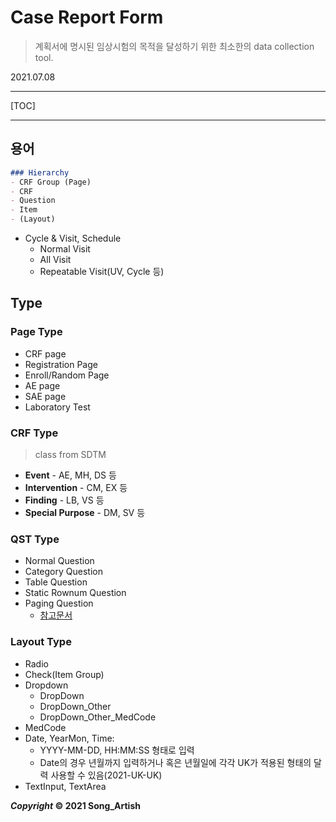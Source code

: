 # Case Report Form

> 계획서에 명시된 임상시험의 목적을 달성하기 위한 최소한의 data collection tool.

2021.07.08

---

[TOC]

---



## 용어

```markdown
### Hierarchy
- CRF Group (Page)
- CRF
- Question
- Item
- (Layout)
```

- Cycle & Visit, Schedule
  - Normal Visit
  - All Visit
  - Repeatable Visit(UV, Cycle 등)



## Type

### Page Type

- CRF page
- Registration Page
- Enroll/Random Page
- AE page
- SAE page
- Laboratory Test

### CRF Type

> class from SDTM

- **Event** - AE, MH, DS 등
- **Intervention** - CM, EX 등
- **Finding** - LB, VS 등
- **Special Purpose** - DM, SV 등

### QST Type

- Normal Question
- Category Question
- Table Question
- Static Rownum Question
- Paging Question
  - [참고문서](https://beta.cubecdms.com/cubedemo_2017/crf/S-3Z-053/48750)

### Layout Type

- Radio
- Check(Item Group)
- Dropdown
  - DropDown
  - DropDown_Other
  - DropDown_Other_MedCode 
- MedCode
- Date, YearMon, Time:
  - YYYY-MM-DD, HH:MM:SS 형태로 입력
  - Date의 경우 년월까지 입력하거나 혹은 년월일에 각각 UK가 적용된 형태의 달력 사용할 수 있음(2021-UK-UK)
- TextInput, TextArea



***Copyright* © 2021 Song_Artish**

